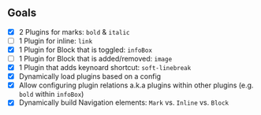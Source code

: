 ## Goals

- [x] 2 Plugins for marks: `bold` & `italic`
- [ ] 1 Plugin for inline: `link`
- [x] 1 Plugin for Block that is toggled: `infoBox`
- [ ] 1 Plugin for Block that is added/removed: `image`
- [x] 1 Plugin that adds keynoard shortcut: `soft-linebreak`
- [x] Dynamically load plugins based on a config
- [x] Allow configuring plugin relations a.k.a plugins within other plugins (e.g. `bold` within `infoBox`)
- [x] Dynamically build Navigation elements: `Mark` vs. `Inline` vs. `Block`
